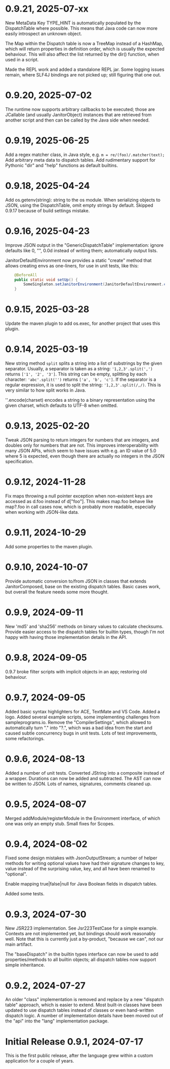 # 0.9.21, 2025-07-xx

New MetaData Key TYPE_HINT is automatically populated by the DispatchTable where possible. This means that Java code can now more easily introspect an unknown object.

The Map within the Dispatch table is now a TreeMap instead of a HashMap, which will return properties in definition order, which is usually the expected behaviour.
This will also affect the list returned by the dir() function, when used in a script.

Made the REPL work and added a standalone REPL jar. Some logging issues remain, where SLF4J bindings are not picked up; still figuring that one out.


# 0.9.20, 2025-07-02

The runtime now supports arbitrary callbacks to be executed; those are JCallable (and usually JanitorObject) instances that are retrieved from another script
and then can be called by the Java side when needed.


# 0.9.19, 2025-06-25

Add a regex matcher class, in Java style, e.g. `m = re/(foo)/.matcher(text);`
Add arbitrary meta data to dispatch tables.
Add rudimentary support for Pythonic "dir" and "help" functions as default builtins.


# 0.9.18, 2025-04-24

Add os.getenv(string): string to the os module.
When serializing objects to JSON, using the DispatchTable, omit empty strings by default.
Skipped 0.9.17 because of build settings mistake.

# 0.9.16, 2025-04-23

Improve JSON output in the "GenericDispatchTable" implementation: ignore defaults like 0, "", 0.0d instead of writing them; automatically output lists.

JanitorDefaultEnvironment now provides a static "create" method that allows creating envs as one-liners, for use in unit tests, like this:

```java
    @BeforeAll
    public static void setUp() {
        SomeSingleton.setJanitorEnvironment(JanitorDefaultEnvironment.create(new JanitorFormattingGerman(), System.err::println));
    }
```

# 0.9.15, 2025-03-28

Update the maven plugin to add os.exec, for another project that uses this plugin.


# 0.9.14, 2025-03-19

New string method `split` splits a string into a list of substrings by the given separator.
Usually, a separator is taken as a string: `'1,2,3'.split(',')` returns `['1', '2', '3']`.
This string can be empty, splitting by each character: `'abc'.split('')` returns `['a', 'b', 'c']`.
If the separator is a regular expression, it is used to split the string: `'1,2,3'.split(/,/)`. This is very similar to how split works in Java.

''.encode(charset) encodes a string to a binary representation using the given charset, which defaults to UTF-8 when omitted.



# 0.9.13, 2025-02-20

Tweak JSON parsing to return integers for numbers that are integers, and doubles only for numbers that are not.
This improves interoperability with many JSON APIs, which seem to have issues with e.g. an ID value of 5.0 where 5 is 
expected, even though there are actually no integers in the JSON specification.


# 0.9.12, 2024-11-28

Fix maps throwing a null pointer exception when non-existent keys are accessed as d.foo instead of d["foo"].
This makes map.foo behave like map?.foo in call cases now, which is probably more readable, especially when working with JSON-like data.


# 0.9.11, 2024-10-29

Add some properties to the maven plugin.


# 0.9.10, 2024-10-07

Provide automatic conversion to/from JSON in classes that extends JanitorComposed<T>, base on the existing dispatch tables.  Basic cases work, but overall the feature needs some more thought.


# 0.9.9, 2024-09-11

New 'md5' and 'sha256' methods on binary values to calculate checksums.
Provide easier access to the dispatch tables for builtin types, though I'm not happy with having those implementation details in the API.


# 0.9.8, 2024-09-05

0.9.7 broke filter scripts with implicit objects in an app; restoring old behaviour.


# 0.9.7, 2024-09-05

Added basic syntax highlighters for ACE, TextMate and VS Code. Added a logo.
Added several example scripts, some implementing challenges from sampleprograms.io.
Remove the "CompilerSettings", which allowed to automatically turn "." into "?.", which
was a bad idea from the start and caused subtle concurrency bugs in unit tests.
Lots of test improvements, some refactorings.


# 0.9.6, 2024-08-13

Added a number of unit tests.
Converted JString into a composite instead of a wrapper.
Durations can now be added and subtracted.
The AST can now be written to JSON.
Lots of names, signatures, comments cleaned up.


# 0.9.5, 2024-08-07

Merged addModule/registerModule in the Environment interface, of which one was only an empty stub.
Small fixes for Scopes.


# 0.9.4, 2024-08-02

Fixed some design mistakes with JsonOutputStream; a number of helper methods for writing optional values have
had their signature changes to key, value instead of the surprising value, key, and all have been renamed to "optional".

Enable mapping true|false|null for Java Boolean fields in dispatch tables.

Added some tests.


# 0.9.3, 2024-07-30

New JSR223 implementation. See Jsr223TestCase for a simple example.
Contexts are not implemented yet, but bindings should work reasonably well.
Note that this is currently just a by-product, "because we can", not our main artifact.

The "baseDispatch" in the builtin types interface can now be used to add properties/methods to all builtin
objects; all dispatch tables now support simple inheritance.


# 0.9.2, 2024-07-27

An older "class" implementation  is removed and replace by a new "dispatch table" approach, which is easier to extend.
Most built-in classes have been updated to use dispatch tables instead of classes or even hand-written dispatch logic.
A number of implementation details have been moved out of the "api" into the "lang" implementation package.


# Initial Release 0.9.1, 2024-07-17

This is the first public release, after the language grew within a custom application for a couple of years.
